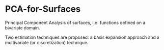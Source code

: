 # PCA-for-Surfaces
Principal Component Analysis of surfaces, i.e. functions defined on a bivariate domain. 

Two estimation techniques are proposed: a basis expansion approach and a multivariate (or discretization) technique.
